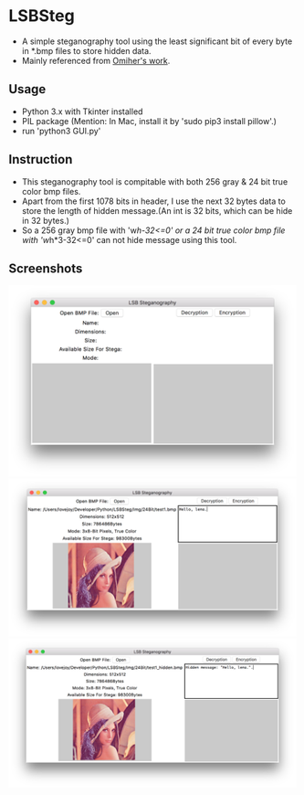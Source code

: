 # LSBSteg
- A simple steganography tool using the least significant bit of every byte in *.bmp files to store hidden data.
- Mainly referenced from [Omiher's work](https://github.com/omriher/LSB_Steganography).

## Usage
- Python 3.x with Tkinter installed
- PIL package (Mention: In Mac, install it by 'sudo pip3 install pillow'.)
- run 'python3 GUI.py'

## Instruction
- This steganography tool is compitable with both 256 gray & 24 bit true color bmp files.
- Apart from the first 1078 bits in header, I use the next 32 bytes data to store the length of hidden message.(An int is 32 bits, which can be hide in 32 bytes.)
- So a 256 gray bmp file with 'w*h-32<=0' or a 24 bit true color bmp file with 'w*h*3-32<=0' can not hide message using this tool.

## Screenshots
![UI](https://github.com/BIOTONIC/LSBSteg/blob/master/Screenshots/Screen%20Shot%202017-05-27%20at%2017.39.50.png)
![Encrypt Message](https://github.com/BIOTONIC/LSBSteg/blob/master/Screenshots/Screen%20Shot%202017-05-27%20at%2017.43.48.png)
![Decrypt Message](https://github.com/BIOTONIC/LSBSteg/blob/master/Screenshots/Screen%20Shot%202017-05-27%20at%2017.44.10.png)

